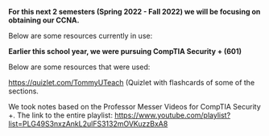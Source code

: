 **For this next 2 semesters (Spring 2022 - Fall 2022) we will be focusing on obtaining our CCNA.**

Below are some resources currently in use:




**Earlier this school year, we were pursuing CompTIA Security + (601)**

Below are some resources that were used:

https://quizlet.com/TommyUTeach (Quizlet with flashcards of some of the sections.

We took notes based on the Professor Messer Videos for CompTIA Security +.
The link to the entire playlist: https://www.youtube.com/playlist?list=PLG49S3nxzAnkL2ulFS3132mOVKuzzBxA8
